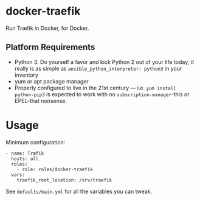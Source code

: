 # docker-traefik

Run Træfik in Docker, for Docker.


## Platform Requirements

- Python 3. Do yourself a favor and kick Python 2 out of your life today; it really is as simple as `ansible_python_interpreter: python3` in your inventory
- yum or apt package manager
- Properly configured to live in the 21st century — i.e. `yum install python-pip3` is expected to work with no `subscription-manager`-this or EPEL-that nonsense.

# Usage

Minimum configuration:

```
- name: Træfik
  hosts: all
  roles:
    - role: roles/docker-traefik
  vars:
    traefik_root_location: /srv/traefik
```

See `defaults/main.yml` for all the variables you can tweak.
